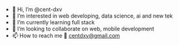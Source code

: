- 👋 Hi, I’m @cent-dxv
- 👀 I’m interested in web developing, data science, ai and new tek 
- 🌱 I’m currently learning  full stack
- 💞️ I’m looking to collaborate on web, mobile development
- 📫 How to reach me 📨 centdxv@gmail.com

<!---
cent-dxv/cent-dxv is a ✨ special ✨ repository because its `README.md` (this file) appears on your GitHub profile.
You can click the Preview link to take a look at your changes.
--->
